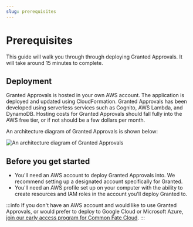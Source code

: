 ```yaml
---
slug: prerequisites
---
```


# Prerequisites

This guide will walk you through through deploying Granted Approvals. It will take around 15 minutes to complete.

## Deployment

Granted Approvals is hosted in your own AWS account. The application is deployed and updated using CloudFormation. Granted Approvals has been developed using serverless services such as Cognito, AWS Lambda, and DynamoDB. Hosting costs for Granted Approvals should fall fully into the AWS free tier, or if not should be a few dollars per month.

An architecture diagram of Granted Approvals is shown below:

![An architecture diagram of Granted Approvals](/img/approvals-getting-started/architecture.png)

## Before you get started

- You'll need an AWS account to deploy Granted Approvals into. We recommend setting up a designated account specifically for Granted.
- You'll need an AWS profile set up on your computer with the ability to create resources and IAM roles in the account you'll deploy Granted to.

:::info
If you don't have an AWS account and would like to use Granted Approvals, or would prefer to deploy to Google Cloud or Microsoft Azure, [join our early access program for Common Fate Cloud](https://granted.dev/cfcloud?ref=docs-approvals-prereq).
:::
